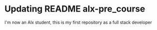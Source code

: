 # Updating README alx-pre_course
I'm now an Alx student, this is my first repository as a full stack developer
